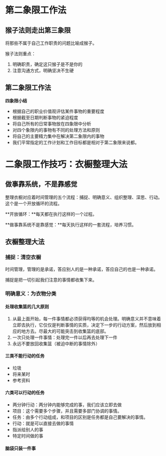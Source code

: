 # 第二象限工作法

## 猴子法则走出第三象限

将那些不属于自己工作职责的问题比喻成猴子。

猴子法则重点：

1. 明确职责，确定这只猴子是不是你的
2. 注意沟通方式，明确坚决不生硬

## 第二象限工作法

**四象限小结**

- 根据自己的职业价值观评估某件事物的重要程度
- 根据截至日期判断事物的紧迫程度
- 将自己所有的日常事物放在四象限中分析
- 对四个象限内的事物有不同的处理方法和原则
- 将自己的主要精力集中在解决第二象限内的事物
- 我们平常指定的工作计划和工作目标都是相对于第二象限来说都。

# 二象限工作技巧：衣橱整理大法

## 做事靠系统，不是靠感觉

整理衣橱对应着时间管理的五个流程：捕捉、明确意义、组织整理、深思、行动。这个是一个开放循环的流程。

**开放循环：**每天都在执行这样的一个过程。

**做事靠系统不是靠感觉：**每天执行这样的一套流程，培养习惯。

## 衣橱整理大法

### 捕捉：清空衣橱

时间管理，管理的是承诺，答应别人的是一种承诺，答应自己的也是一种承诺。

捕捉是把一切引起我们注意的事情都收集下来。

### 明确意义：为衣物分类

#### 处理收集篮的几大原则

1. 从最上面开始，每一件事情都必须获得均等的机会处理。明确意义并不意味着立即去执行，它仅仅是判断事情的实质，决定下一步的行动方案，然后放到相应的地方去。尽最大的可能突击到收集篮的底部。
2. 一次只处理一件事情：处理完一件以后再去处理下一件
3. 永远不要放回收集篮（被迫中断的事情除外）

#### 三类不能行动的任务

- 垃圾
- 将来某时
- 参考资料

#### 六类可以行动的任务

- 两分钟行动：两分钟内能够完成的事，我们应该立即去做
- 项目：这个需要多个步骤，并且需要多部门协调的事情。
- 任务：由多个行动组成，和项目的区别是任务都是自己要解决的事情。
- 行动：就是可以直接去做的事情
- 指派给别人的事
- 特定时间做的事

#### 脑袋只装一件事